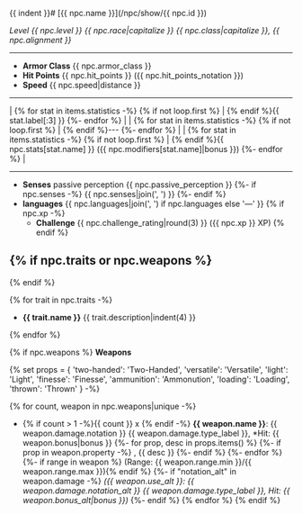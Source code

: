 {{ indent }}# [{{ npc.name }}](/npc/show/{{ npc.id }})

*Level {{ npc.level }} {{ npc.race|capitalize }} {{ npc.class|capitalize }}, {{ npc.alignment }}*

---

* **Armor Class** {{ npc.armor_class }}
* **Hit Points** {{ npc.hit_points }} ({{ npc.hit_points_notation }})
* **Speed** {{ npc.speed|distance }}

---

| {% for stat in items.statistics -%}
  {% if not loop.first %} | {% endif %}{{ stat.label[:3] }}
{%- endfor %} |
| {% for stat in items.statistics -%}
  {% if not loop.first %} | {% endif %}---
{%- endfor %} |
| {% for stat in items.statistics -%}
  {% if not loop.first %} | {% endif %}{{ npc.stats[stat.name] }} ({{ npc.modifiers[stat.name]|bonus }})
{%- endfor %} |

---

* **Senses** passive perception {{ npc.passive_perception }}
  {%- if npc.senses -%}
    {{ npc.senses|join(', ') }}
  {%- endif %}
* **languages** {{ npc.languages|join(', ') if npc.languages else '—' }}
{% if npc.xp -%}
  * **Challenge** {{ npc.challenge_rating|round(3) }} ({{ npc.xp }} XP)
{% endif %}

{% if npc.traits or npc.weapons %}
---
{% endif %}

{% for trait in npc.traits -%}
* **{{ trait.name }}** {{ trait.description|indent(4) }}

{% endfor %}

{% if npc.weapons %}
**Weapons**

{% set props = {
    'two-handed': 'Two-Handed',
    'versatile': 'Versatile',
    'light': 'Light',
    'finesse': 'Finesse',
    'ammunition': 'Ammonution',
    'loading': 'Loading',
    'thrown': 'Thrown'
} -%}

{% for count, weapon in npc.weapons|unique -%}
* {% if count > 1 -%}{{ count }} x {% endif -%}
  **{{ weapon.name }}**: {{ weapon.damage.notation }} {{ weapon.damage.type_label }}, *Hit: {{ weapon.bonus|bonus }}
  {%- for prop, desc in props.items() %}
    {%- if prop in weapon.property -%}
        , {{ desc }}
    {%- endif %}
  {%- endfor %}
  {%- if range in weapon %} (Range: {{ weapon.range.min }}/{{ weapon.range.max }}){% endif %}
  {%- if "notation_alt" in weapon.damage -%}
    *({{ weapon.use_alt }}: {{ weapon.damage.notation_alt }} {{ weapon.damage.type_label }}, Hit: {{ weapon.bonus_alt|bonus }})*
  {%- endif %}
{% endfor %}
{% endif %}
